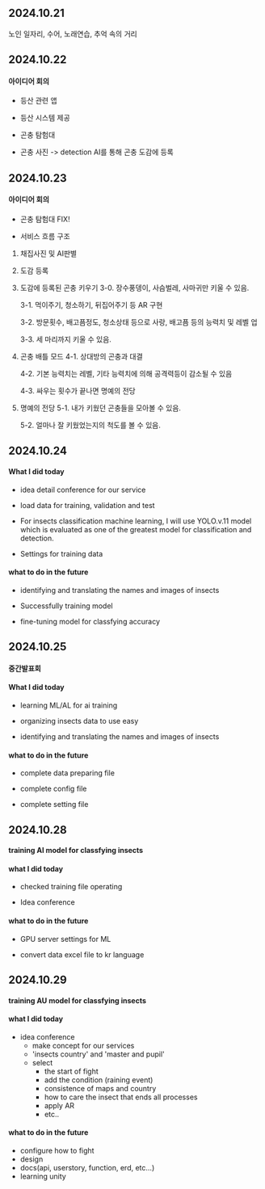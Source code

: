 ## 2024.10.21


노인 일자리, 수어, 노래연습, 추억 속의 거리


## 2024.10.22


#### 아이디어 회의
- 등산 관련 앱
- 등산 시스템 제공

- 곤충 탐험대
- 곤충 사진 -> detection AI를 통해 곤충 도감에 등록



## 2024.10.23


#### 아이디어 회의
- 곤충 탐험대 FIX!


- 서비스 흐름 구조
1. 채집사진 및 AI판별
2. 도감 등록
3. 도감에 등록된 곤충 키우기
    3-0. 장수풍뎅이, 사슴벌레, 사마귀만 키울 수 있음.

    3-1. 먹이주기, 청소하기, 뒤집어주기 등 AR 구현
    
    3-2. 방문횟수, 배고픔정도, 청소상태 등으로 사랑, 배고픔 등의 능력치 및 레벨 업

    3-3. 세 마리까지 키울 수 있음.

4. 곤충 배틀 모드
    4-1. 상대방의 곤충과 대결

    4-2. 기본 능력치는 레벨, 기타 능력치에 의해 공격력등이 감소될 수 있음

    4-3. 싸우는 횟수가 끝나면 명예의 전당

5. 명예의 전당
    5-1. 내가 키웠던 곤충들을 모아볼 수 있음.

    5-2. 얼마나 잘 키웠었는지의 척도를 볼 수 있음.



## 2024.10.24

#### What I did today

- idea detail conference for our service

- load data for training, validation and test

- For insects classification machine learning, I will use YOLO.v.11 model which is evaluated as one of the greatest model for classification and detection.

- Settings for training data

#### what to do in the future

- identifying and translating the names and images of insects

- Successfully training model

- fine-tuning model for classfying accuracy

## 2024.10.25

#### 중간발표회

#### What I did today

- learning ML/AL for ai training

- organizing insects data to use easy

- identifying and translating the names and images of insects

#### what to do in the future

- complete data preparing file

- complete config file

- complete setting file

## 2024.10.28

#### training AI model for classfying insects

#### what I did today

- checked training file operating

- Idea conference 

#### what to do in the future

- GPU server settings for ML

- convert data excel file to kr language

## 2024.10.29

#### training AU model for classfying insects

#### what I did today

- idea conference
    - make concept for our services
    - 'insects country' and 'master and pupil'
    - select
        - the start of fight
        - add the condition (raining event)
        - consistence of maps and country
        - how to care the insect that ends all processes
        - apply AR
        - etc..

#### what to do in the future

- configure how to fight 
- design
- docs(api, userstory, function, erd, etc...)
- learning unity


